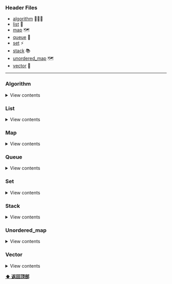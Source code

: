 


### Header Files

* [algorithm](#algorithm) 🤸🏾‍♀️
* [list](#list) :page_with_curl:
* [map](#map) :world_map: 
* [queue](#queue) :large_blue_circle:
* [set](#set) :zap:
* [stack](#stack) :books:
* [unordered_map](#unordered_map) :world_map:
* [vector](#vector) :ghost:

---

### Algorithm 
<details><summary>View contents</summary>
<ol>
<li><a href="Algorithm/accumulate.md"><code>accumulate</code></a></li>
<li><a href="Algorithm/adjacent_difference.md"><code>adjacent_difference</code></a></li>
<li><a href="Algorithm/adjacent_find.md"><code>adjacent_find</code></a></li>
<li><a href="Algorithm/all_of.md"><code>all_of</code></a></li>
<li><a href="Algorithm/any_of.md"><code>any_of</code></a></li>
<li><a href="Algorithm/binary_search.md"><code>binary_search</code></a></li>
<li><a href="Algorithm/clamp.md"><code>clamp</code></a></li>
<li><a href="Algorithm/copy.md"><code>copy</code></a></li>
<li><a href="Algorithm/copy_backward.md"><code>copy_backward</code></a></li>
<li><a href="Algorithm/copy_if.md"><code>copy_if</code></a></li>
<li><a href="Algorithm/copy_n.md"><code>copy_n</code></a></li>
<li><a href="Algorithm/count.md"><code>count</code></a></li>
<li><a href="Algorithm/count_if.md"><code>count_if</code></a></li>
<li><a href="Algorithm/equal.md"><code>equal</code></a></li>
<li><a href="Algorithm/equal_range.md"><code>equal_range</code></a></li>
<li><a href="Algorithm/fill.md"><code>fill</code></a></li>
<li><a href="Algorithm/fill_n.md"><code>fill_n</code></a></li>
<li><a href="Algorithm/find.md"><code>find</code></a></li>
<li><a href="Algorithm/find_first_of.md"><code>find_first_of</code></a></li>
<li><a href="Algorithm/find_if.md"><code>find_if</code></a></li>
<li><a href="Algorithm/find_if_not.md"><code>find_if_not</code></a></li>
<li><a href="Algorithm/for_each.md"><code>for_each</code></a></li>
<li><a href="Algorithm/for_each_n.md"><code>for_each_n</code></a></li>
<li><a href="Algorithm/generate.md"><code>generate</code></a></li>
<li><a href="Algorithm/includes.md"><code>includes</code></a></li>
<li><a href="Algorithm/iota.md"><code>iota</code></a></li>
<li><a href="Algorithm/is_heap.md"><code>is_heap</code></a></li>
<li><a href="Algorithm/is_permutation.md"><code>is_permutation</code></a></li>
<li><a href="Algorithm/is_sorted.md"><code>is_sorted</code></a></li>
<li><a href="Algorithm/iter_swap.md"><code>iter_swap</code></a></li>
<li><a href="Algorithm/lexicographical_compare.md"><code>lexicographical_compare</code></a></li>
<li><a href="Algorithm/linear_search.md"><code>linear_search</code></a></li>
<li><a href="Algorithm/lower_bound.md"><code>lower_bound</code></a></li>
<li><a href="Algorithm/make_heap.md"><code>make_heap</code></a></li>
<li><a href="Algorithm/max.md"><code>max</code></a></li>
<li><a href="Algorithm/max_element.md"><code>max_element</code></a></li>
<li><a href="Algorithm/merge.md"><code>merge</code></a></li>
<li><a href="Algorithm/min.md"><code>min</code></a></li>
<li><a href="Algorithm/min_element.md"><code>min_element</code></a></li>
<li><a href="Algorithm/minimax_element.md"><code>minimax_element</code></a></li>
<li><a href="Algorithm/minmax.md"><code>minmax</code></a></li>
<li><a href="Algorithm/minmax_element.md"><code>minmax_element</code></a></li>
<li><a href="Algorithm/mismatch.md"><code>mismatch</code></a></li>
<li><a href="Algorithm/move.md"><code>move</code></a></li>
<li><a href="Algorithm/next_permutation.md"><code>next_permutation</code></a></li>
<li><a href="Algorithm/none_of.md"><code>none_of</code></a></li>
<li><a href="Algorithm/nth_element.md"><code>nth_element</code></a></li>
<li><a href="Algorithm/partition.md"><code>partition</code></a></li>
<li><a href="Algorithm/pop_heap.md"><code>pop_heap</code></a></li>
<li><a href="Algorithm/prev_permutation.md"><code>prev_permutation</code></a></li>
<li><a href="Algorithm/push_heap.md"><code>push_heap</code></a></li>
<li><a href="Algorithm/random_shuffle.md"><code>random_shuffle</code></a></li>
<li><a href="Algorithm/remove.md"><code>remove</code></a></li>
<li><a href="Algorithm/remove_copy.md"><code>remove_copy</code></a></li>
<li><a href="Algorithm/remove_copy_if.md"><code>remove_copy_if</code></a></li>
<li><a href="Algorithm/remove_if.md"><code>remove_if</code></a></li>
<li><a href="Algorithm/replace.md"><code>replace</code></a></li>
<li><a href="Algorithm/replace_copy.md"><code>replace_copy</code></a></li>
<li><a href="Algorithm/replace_copy_if.md"><code>replace_copy_if</code></a></li>
<li><a href="Algorithm/replace_if.md"><code>replace_if</code></a></li>
<li><a href="Algorithm/reverse.md"><code>reverse</code></a></li>
<li><a href="Algorithm/reverse_copy.md"><code>reverse_copy</code></a></li>
<li><a href="Algorithm/rotate.md"><code>rotate</code></a></li>
<li><a href="Algorithm/search.md"><code>search</code></a></li>
<li><a href="Algorithm/search_n.md"><code>search_n</code></a></li>
<li><a href="Algorithm/set_difference.md"><code>set_difference</code></a></li>
<li><a href="Algorithm/set_intersection.md"><code>set_intersection</code></a></li>
<li><a href="Algorithm/set_union.md"><code>set_union</code></a></li>
<li><a href="Algorithm/shuffle.md"><code>shuffle</code></a></li>
<li><a href="Algorithm/sort.md"><code>sort</code></a></li>
<li><a href="Algorithm/stable_sort.md"><code>stable_sort</code></a></li>
<li><a href="Algorithm/swap.md"><code>swap</code></a></li>
<li><a href="Algorithm/transform.md"><code>transform</code></a></li>
<li><a href="Algorithm/transform_reduce.md"><code>transform_reduce</code></a></li>
<li><a href="Algorithm/unique.md"><code>unique</code></a></li>
<li><a href="Algorithm/upper_bound.md"><code>upper_bound</code></a></li>
</ol>
</details>

### List 
<details><summary>View contents</summary>
<ol>
<li><a href="list/assign.md"><code>assign</code></a></li>
<li><a href="list/back.md"><code>back</code></a></li>
<li><a href="list/begin.md"><code>begin</code></a></li>
<li><a href="list/cbegin.md"><code>cbegin</code></a></li>
<li><a href="list/cend.md"><code>cend</code></a></li>
<li><a href="list/clear.md"><code>clear</code></a></li>
<li><a href="list/crbegin.md"><code>crbegin</code></a></li>
<li><a href="list/crend.md"><code>crend</code></a></li>
<li><a href="list/emplace.md"><code>emplace</code></a></li>
<li><a href="list/emplace_back.md"><code>emplace_back</code></a></li>
<li><a href="list/empty.md"><code>empty</code></a></li>
<li><a href="list/end.md"><code>end</code></a></li>
<li><a href="list/erase.md"><code>erase</code></a></li>
<li><a href="list/front.md"><code>front</code></a></li>
<li><a href="list/insert.md"><code>insert</code></a></li>
<li><a href="list/max_size.md"><code>max_size</code></a></li>
<li><a href="list/merge.md"><code>merge</code></a></li>
<li><a href="list/pop_front.md"><code>pop_front</code></a></li>
<li><a href="list/rbegin.md"><code>rbegin</code></a></li>
<li><a href="list/remove.md"><code>remove</code></a></li>
<li><a href="list/rend.md"><code>rend</code></a></li>
<li><a href="list/resize.md"><code>resize</code></a></li>
<li><a href="list/reverse.md"><code>reverse</code></a></li>
<li><a href="list/size.md"><code>size</code></a></li>
<li><a href="list/sort.md"><code>sort</code></a></li>
<li><a href="list/splice.md"><code>splice</code></a></li>
<li><a href="list/swap.md"><code>swap</code></a></li>
<li><a href="list/unique.md"><code>unique</code></a></li>

</ol>
</details>

### Map 
<details><summary>View contents</summary>
<ol>
<li><a href="map/begin.md"><code>begin</code></a></li>
<li><a href="map/cbegin.md"><code>cbegin</code></a></li>
<li><a href="map/cend.md"><code>cend</code></a></li>
<li><a href="map/clear.md"><code>clear</code></a></li>
<li><a href="map/contains.md"><code>contains</code></a></li>
<li><a href="map/count.md"><code>count</code></a></li>
<li><a href="map/crbegin.md"><code>crbegin</code></a></li>
<li><a href="map/crend.md"><code>crend</code></a></li>
<li><a href="map/emplace.md"><code>emplace</code></a></li>
<li><a href="map/emplace_hint.md"><code>emplace_hint</code></a></li>
<li><a href="map/empty.md"><code>empty</code></a></li>
<li><a href="map/end.md"><code>end</code></a></li>
<li><a href="map/erase.md"><code>erase</code></a></li>
<li><a href="map/find.md"><code>find</code></a></li>
<li><a href="map/insert.md"><code>insert</code></a></li>
<li><a href="map/lower_bound.md"><code>lower_bound</code></a></li>
<li><a href="map/max_size.md"><code>max_size</code></a></li>
<li><a href="map/rbegin.md"><code>rbegin</code></a></li>
<li><a href="map/rend.md"><code>rend</code></a></li>
<li><a href="map/size.md"><code>size</code></a></li>
<li><a href="map/swap.md"><code>swap</code></a></li>
<li><a href="map/upper_bound.md"><code>upper_bound</code></a></li>

</ol>
</details>

### Queue 
<details><summary>View contents</summary>
<ol>
<li><a href="queue/back.md"><code>back</code></a></li>
<li><a href="queue/emplace.md"><code>emplace</code></a></li>
<li><a href="queue/empty.md"><code>empty</code></a></li>
<li><a href="queue/front.md"><code>front</code></a></li>
<li><a href="queue/pop.md"><code>pop</code></a></li>
<li><a href="queue/push.md"><code>push</code></a></li>
<li><a href="queue/queue.md"><code>queue</code></a></li>
<li><a href="queue/size.md"><code>size</code></a></li>
<li><a href="queue/swap.md"><code>swap</code></a></li>

</ol>
</details>

### Set 
<details><summary>View contents</summary>
<ol>
<li><a href="set/begin.md"><code>begin</code></a></li>
<li><a href="set/cbegin.md"><code>cbegin</code></a></li>
<li><a href="set/cend.md"><code>cend</code></a></li>
<li><a href="set/clear.md"><code>clear</code></a></li>
<li><a href="set/contains.md"><code>contains</code></a></li>
<li><a href="set/count.md"><code>count</code></a></li>
<li><a href="set/emplace.md"><code>emplace</code></a></li>
<li><a href="set/emplace_hint.md"><code>emplace_hint</code></a></li>
<li><a href="set/empty.md"><code>empty</code></a></li>
<li><a href="set/end.md"><code>end</code></a></li>
<li><a href="set/equal_range.md"><code>equal_range</code></a></li>
<li><a href="set/erase.md"><code>erase</code></a></li>
<li><a href="set/find.md"><code>find</code></a></li>
<li><a href="set/insert.md"><code>insert</code></a></li>
<li><a href="set/lower_bound.md"><code>lower_bound</code></a></li>
<li><a href="set/max_size.md"><code>max_size</code></a></li>
<li><a href="set/rbegin.md"><code>rbegin</code></a></li>
<li><a href="set/rend.md"><code>rend</code></a></li>
<li><a href="set/size.md"><code>size</code></a></li>
<li><a href="set/swap.md"><code>swap</code></a></li>
<li><a href="set/upper_bound.md"><code>upper_bound</code></a></li>

</ol>
</details>

### Stack 
<details><summary>View contents</summary>
<ol>
<li><a href="stack/emplace.md"><code>emplace</code></a></li>
<li><a href="stack/empty.md"><code>empty</code></a></li>
<li><a href="stack/pop.md"><code>pop</code></a></li>
<li><a href="stack/push.md"><code>push</code></a></li>
<li><a href="stack/size.md"><code>size</code></a></li>
<li><a href="stack/swap.md"><code>swap</code></a></li>
<li><a href="stack/top.md"><code>top</code></a></li>

</ol>
</details>

### Unordered_map 
<details><summary>View contents</summary>
<ol>
<li><a href="unordered_map/count.md"><code>count</code></a></li>
<li><a href="unordered_map/erase.md"><code>erase</code></a></li>
<li><a href="unordered_map/find.md"><code>find</code></a></li>
<li><a href="unordered_map/insert.md"><code>insert</code></a></li>
<li><a href="unordered_map/size.md"><code>size</code></a></li>

</ol>
</details>

### Vector 
<details><summary>View contents</summary>
<ol>
<li><a href="vector/vector.md"><code>Vector</code></a></li>
<li><a href="vector/assign.md"><code>assign</code></a></li>
<li><a href="vector/at.md"><code>at</code></a></li>
<li><a href="vector/back.md"><code>back</code></a></li>
<li><a href="vector/begin.md"><code>begin</code></a></li>
<li><a href="vector/capacity.md"><code>capacity</code></a></li>
<li><a href="vector/cbegin.md"><code>cbegin</code></a></li>
<li><a href="vector/cend.md"><code>cend</code></a></li>
<li><a href="vector/clear.md"><code>clear</code></a></li>
<li><a href="vector/crbegin.md"><code>crbegin</code></a></li>
<li><a href="vector/data.md"><code>data</code></a></li>
<li><a href="vector/emplace.md"><code>emplace</code></a></li>
<li><a href="vector/emplace_back.md"><code>emplace_back</code></a></li>
<li><a href="vector/empty.md"><code>empty</code></a></li>
<li><a href="vector/end.md"><code>end</code></a></li>
<li><a href="vector/erase.md"><code>erase</code></a></li>
<li><a href="vector/front.md"><code>front</code></a></li>
<li><a href="vector/get_allocator.md"><code>get_allocator</code></a></li>
<li><a href="vector/insert.md"><code>insert</code></a></li>
<li><a href="vector/max_size.md"><code>max_size</code></a></li>
<li><a href="vector/pop_back.md"><code>pop_back</code></a></li>
<li><a href="vector/push_back.md"><code>push_back</code></a></li>
<li><a href="vector/rbegin.md"><code>rbegin</code></a></li>
<li><a href="vector/rend.md"><code>rend</code></a></li>
<li><a href="vector/reserve.md"><code>reserve</code></a></li>
<li><a href="vector/resize.md"><code>resize</code></a></li>
<li><a href="vector/shrink_to_fit.md"><code>shrink_to_fit</code></a></li>
<li><a href="vector/size.md"><code>size</code></a></li>
<li><a href="vector/sort.md"><code>sort</code></a></li>
<li><a href="vector/swap.md"><code>swap</code></a></li>

</ol>
</details>

**[⬆ 返回顶部](#Header%20Files)**

